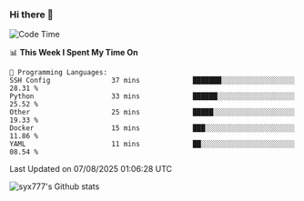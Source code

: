 ### Hi there 👋

<!--
**syx777/syx777** is a ✨ _special_ ✨ repository because its `README.md` (this file) appears on your GitHub profile.

Here are some ideas to get you started:

- 🔭 I’m currently working on ...
- 🌱 I’m currently learning ...
- 👯 I’m looking to collaborate on ...
- 🤔 I’m looking for help with ...
- 💬 Ask me about ...
- 📫 How to reach me: ...
- 😄 Pronouns: ...
- ⚡ Fun fact: ...
-->
<!--START_SECTION:waka-->
![Code Time](http://img.shields.io/badge/Code%20Time-377%20hrs%2030%20mins-blue)

📊 **This Week I Spent My Time On** 

```text
💬 Programming Languages: 
SSH Config               37 mins             ███████░░░░░░░░░░░░░░░░░░   28.31 % 
Python                   33 mins             ██████░░░░░░░░░░░░░░░░░░░   25.52 % 
Other                    25 mins             █████░░░░░░░░░░░░░░░░░░░░   19.33 % 
Docker                   15 mins             ███░░░░░░░░░░░░░░░░░░░░░░   11.86 % 
YAML                     11 mins             ██░░░░░░░░░░░░░░░░░░░░░░░   08.54 % 
```


 Last Updated on 07/08/2025 01:06:28 UTC
<!--END_SECTION:waka-->

![syx777's Github stats](https://github-readme-stats-syx777.vercel.app/api?username=syx777&show_icons=true&count_private=true)
